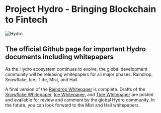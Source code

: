 # Project Hydro - Bringing Blockchain to Fintech
![Hydro](https://www.hydrogenplatform.com/images/logo_hydro.png)

## The official Github page for important Hydro documents including whitepapers
As the Hydro ecosystem continues to evolve, the global development community will be releasing whitepapers for all major phases: Raindrop, Snowflake, Ice, Tide, Mist, and Hail.

A final version of the [Raindrop Whitepaper](./Raindrop) is complete. Drafts of the [Snowflake Whitepaper](./Snowflake), [Ice Whitepaper](./Ice), and [Tide Whitepaper](./Tide) are posted and available for review and comment by the global Hydro community. In the future, you can look forward to the Mist and Hail whitepapers.
